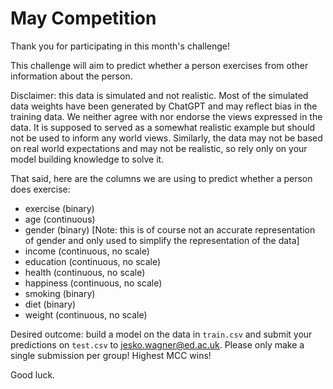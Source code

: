 # May Competition
Thank you for participating in this month's challenge!

This challenge will aim to predict whether a person exercises from other information about the person.

Disclaimer: this data is simulated and not realistic. Most of the simulated data weights have
been generated by ChatGPT and may reflect bias in the training data.
We neither agree with nor endorse the views expressed in the data.
It is supposed to served as a somewhat realistic example but should not be used to inform 
any world views.
Similarly, the data may not be based on real world expectations and may not be realistic, so rely only
on your model building knowledge to solve it.

That said, here are the columns we are using to predict whether a person does exercise:
- exercise (binary)
- age (continuous)
- gender (binary) [Note: this is of course not an accurate representation of gender and only used to simplify the representation of the data]
- income (continuous, no scale)
- education (continuous, no scale)
- health (continuous, no scale)
- happiness (continuous, no scale)
- smoking (binary)
- diet (binary)
- weight (continuous, no scale)

Desired outcome: build a model on the data in `train.csv` and submit your predictions
on `test.csv` to jesko.wagner@ed.ac.uk.
Please only make a single submission per group!
Highest MCC wins!


Good luck.
